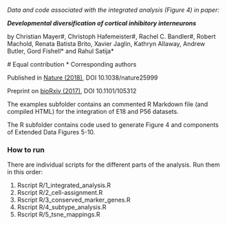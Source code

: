 *Data and code associated with the integrated analysis (Figure 4) in paper:*

***Developmental diversification of cortical inhibitory interneurons***

by Christian Mayer#, Christoph Hafemeister#, Rachel C. Bandler#, Robert Machold, Renata Batista Brito, Xavier Jaglin, Kathryn Allaway, Andrew Butler, Gord Fishell\* and Rahul Satija\*

\# Equal contribution
\* Corresponding authors

Published in [Nature (2018)](http://dx.doi.org/10.1038/nature25999), DOI 10.1038/nature25999

Preprint on [bioRxiv (2017)](https://www.biorxiv.org/content/early/2017/09/13/105312), DOI 10.1101/105312

The examples subfolder contains an commented R Markdown file (and compiled HTML) for the integration of E18 and P56 datasets.

The R subfolder contains code used to generate Figure 4 and components of Extended Data Figures 5-10.

### How to run

There are individual scripts for the different parts of the analysis. Run them in this order:

1. Rscript R/1_integrated_analysis.R
2. Rscript R/2_cell-assignment.R
3. Rscript R/3_conserved_marker_genes.R
4. Rscript R/4_subtype_analysis.R
5. Rscript R/5_tsne_mappings.R

